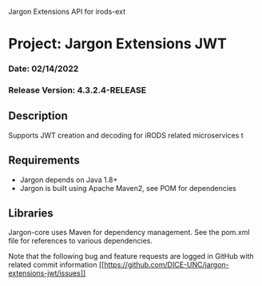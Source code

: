 
Jargon Extensions API for irods-ext


# Project: Jargon Extensions JWT
### Date: 02/14/2022
### Release Version: 4.3.2.4-RELEASE

## Description

Supports JWT creation and decoding for iRODS related microservices t

## Requirements

* Jargon depends on Java 1.8+
* Jargon is built using Apache Maven2, see POM for dependencies

## Libraries

Jargon-core uses Maven for dependency management.  See the pom.xml file for references to various dependencies.

Note that the following bug and feature requests are logged in GitHub with related commit information [[https://github.com/DICE-UNC/jargon-extensions-jwt/issues]]

